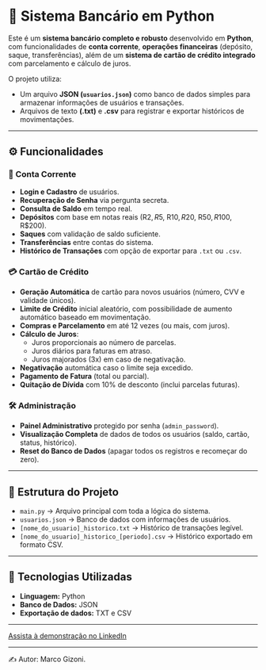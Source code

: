 # 🏦 Sistema Bancário em Python

Este é um **sistema bancário completo e robusto** desenvolvido em **Python**, com funcionalidades de **conta corrente**, **operações financeiras** (depósito, saque, transferências), além de um **sistema de cartão de crédito integrado** com parcelamento e cálculo de juros.

O projeto utiliza:
- Um arquivo **JSON (`usuarios.json`)** como banco de dados simples para armazenar informações de usuários e transações.  
- Arquivos de texto **(.txt)** e **.csv** para registrar e exportar históricos de movimentações.

---

## ⚙️ Funcionalidades

### 📌 Conta Corrente
- **Login e Cadastro** de usuários.  
- **Recuperação de Senha** via pergunta secreta.  
- **Consulta de Saldo** em tempo real.  
- **Depósitos** com base em notas reais (R$2, R$5, R$10, R$20, R$50, R$100, R$200).  
- **Saques** com validação de saldo suficiente.  
- **Transferências** entre contas do sistema.  
- **Histórico de Transações** com opção de exportar para `.txt` ou `.csv`.

### 💳 Cartão de Crédito
- **Geração Automática** de cartão para novos usuários (número, CVV e validade únicos).  
- **Limite de Crédito** inicial aleatório, com possibilidade de aumento automático baseado em movimentação.  
- **Compras e Parcelamento** em até 12 vezes (ou mais, com juros).  
- **Cálculo de Juros**:  
  - Juros proporcionais ao número de parcelas.  
  - Juros diários para faturas em atraso.  
  - Juros majorados (3x) em caso de negativação.  
- **Negativação** automática caso o limite seja excedido.  
- **Pagamento de Fatura** (total ou parcial).  
- **Quitação de Dívida** com 10% de desconto (inclui parcelas futuras).

### 🛠️ Administração
- **Painel Administrativo** protegido por senha (`admin_password`).  
- **Visualização Completa** de dados de todos os usuários (saldo, cartão, status, histórico).  
- **Reset do Banco de Dados** (apagar todos os registros e recomeçar do zero).

---

## 📂 Estrutura do Projeto
- `main.py` → Arquivo principal com toda a lógica do sistema.  
- `usuarios.json` → Banco de dados com informações de usuários.  
- `[nome_do_usuario]_historico.txt` → Histórico de transações legível.  
- `[nome_do_usuario]_historico_[periodo].csv` → Histórico exportado em formato CSV.  

---

## 🚀 Tecnologias Utilizadas
- **Linguagem:** Python  
- **Banco de Dados:** JSON  
- **Exportação de dados:** TXT e CSV  

---

[Assista à demonstração no LinkedIn](https://www.linkedin.com/posts/marco-gizoni-811b61300_projeto-solabank-simula%C3%A7%C3%A3o-de-um-caixa-activity-7364128109719166976-06EH?utm_source=social_share_send&utm_medium=member_desktop_web&rcm=ACoAAE0OtU0Bv2b9M4stuaQKF1SCE6XUmm9vL4M)

---

✍️ Autor: Marco Gizoni.
